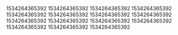 1534264365392
1534264365392
1534264365392
1534264365392
1534264365392
1534264365392
1534264365392
1534264365392
1534264365392
1534264365392
1534264365392
1534264365392
1534264365392
1534264365392
1534264365392